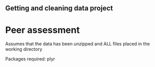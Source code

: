 ## Getting and cleaning data project
# Peer assessment

Assumes that the data has been unzipped and ALL files placed in the working directory

Packages required: plyr